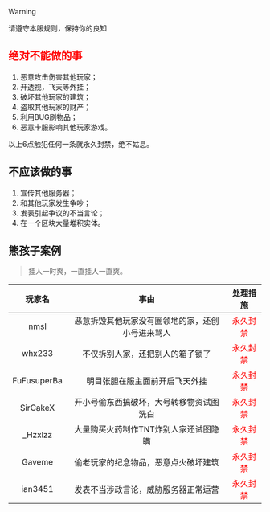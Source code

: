 > [!warning]
> 请遵守本服规则，保持你的良知

## <font color=red>绝对不能做的事</font>

1. 恶意攻击伤害其他玩家；
2. 开透视，飞天等外挂；
3. 破坏其他玩家的建筑；
4. 盗取其他玩家的财产；
5. 利用BUG刷物品；
6. 恶意卡服影响其他玩家游戏。

以上6点触犯任何一条就永久封禁，绝不姑息。

## 不应该做的事

1. 宣传其他服务器；
2. 和其他玩家发生争吵；
3. 发表引起争议的不当言论；
4. 在一个区块大量堆积实体。

## 熊孩子案例

>挂人一时爽，一直挂人一直爽。

|玩家名|事由|处理措施|
|:----:|:----------:|:-----:|
|nmsl|恶意拆毁其他玩家没有圈领地的家，还创小号进来骂人|<font color=red>永久封禁</font>|
|whx233|不仅拆别人家，还把别人的箱子锁了|<font color=red>永久封禁</font>|
|FuFusuperBa|明目张胆在服主面前开启飞天外挂|<font color=red>永久封禁</font>|
|SirCakeX|开小号偷东西搞破坏，大号转移物资试图洗白|<font color=red>永久封禁</font>|
|_Hzxlzz|大量购买火药制作TNT炸别人家还试图隐瞒|<font color=red>永久封禁</font>|
|Gaveme|偷老玩家的纪念物品，恶意点火破坏建筑|<font color=red>永久封禁</font>|
|ian3451|发表不当涉政言论，威胁服务器正常运营|<font color=red>永久封禁</font>|